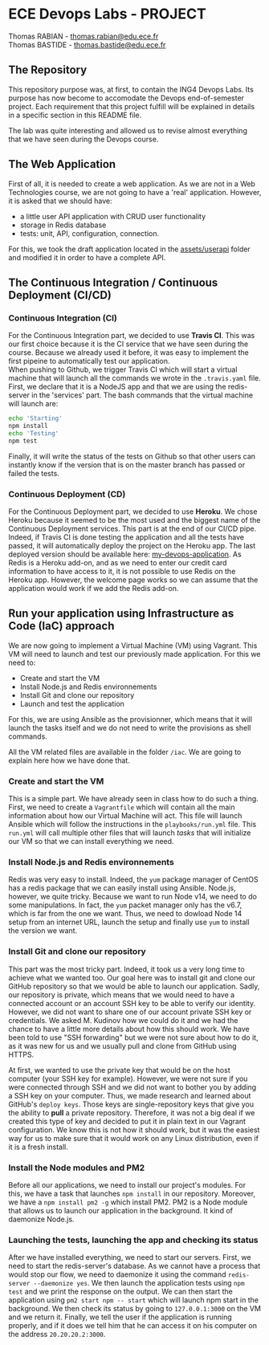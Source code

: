 # ECE Devops Labs - PROJECT

Thomas RABIAN - thomas.rabian@edu.ece.fr\
Thomas BASTIDE - thomas.bastide@edu.ece.fr

## The Repository

This repository purpose was, at first, to contain the ING4 Devops Labs. Its purpose has now become to accomodate the Devops end-of-semester project. Each requirement that this project fulfill will be explained in details in a specific section in this README file.

The lab was quite interesting and allowed us to revise almost everything that we have seen during the Devops course.

## The Web Application

First of all, it is needed to create a web application. As we are not in a Web Technologies course, we are not going to have a 'real' application. However, it is asked that we should have:

- a little user API application with CRUD user functionality
- storage in Redis database
- tests: unit, API, configuration, connection.

For this, we took the draft application located in the [assets/userapi](modules/4-continuous-testing/assets/userapi) folder and modified it in order to have a complete API.

## The Continuous Integration / Continuous Deployment (CI/CD)

### Continuous Integration (CI)

For the Continuous Integration part, we decided to use __Travis CI__. This was our first choice because it is the CI service that we have seen during the course. Because we already used it before, it was easy to implement the first pipeine to automatically test our application.\
When pushing to Github, we trigger Travis CI which will start a virtual machine that will launch all the commands we wrote in the `.travis.yaml` file. First, we declare that it is a NodeJS app and that we are using the redis-server in the 'services' part. The bash commands that the virtual machine will launch are:

```bash
echo 'Starting'
npm install
echo 'Testing'
npm test
```

Finally, it will write the status of the tests on Github so that other users can instantly know if the version that is on the master branch has passed or failed the tests.

### Continuous Deployment (CD)

For the Continuous Deployment part, we decided to use __Heroku__. We chose Heroku because it seemed to be the most used and the biggest name of the Continuous Deployment services. This part is at the end of our CI/CD pipe. Indeed, if Travis CI is done testing the application and all the tests have passed, it will automatically deploy the project on the Heroku app. The last deployed version should be available here: [my-devops-application](https://my-devops-application.herokuapp.com/).
As Redis is a Heroku add-on, and as we need to enter our credit card information to have access to it, it is not possible to use Redis on the Heroku app. However, the welcome page works so we can assume that the application would work if we add the Redis add-on.

## Run your application using Infrastructure as Code (IaC) approach

We are now going to implement a Virtual Machine (VM) using Vagrant. This VM will need to launch and test our previously made application. For this we need to:

- Create and start the VM
- Install Node.js and Redis environnements
- Install Git and clone our repository
- Launch and test the application

For this, we are using Ansible as the provisionner, which means that it will launch the tasks itself and we do not need to write the provisions as shell commands.

All the VM related files are available in the folder `/iac`. We are going to explain here how we have done that.

### Create and start the VM

This is a simple part. We have already seen in class how to do such a thing. First, we need to create a `Vagrantfile` which will contain all the main information about how our Virtual Machine will act. This file will launch Ansible which will follow the instructions in the `playbooks/run.yml` file. This `run.yml` will call multiple other files that will launch _tasks_ that will initialize our VM so that we can install everything we need.

### Install Node.js and Redis environnements

Redis was very easy to install. Indeed, the `yum` package manager of CentOS has a redis package that we can easily install using Ansible. Node.js, however, we quite tricky. Because we want to run Node v14, we need to do some manipulations. In fact, the `yum` packet manager only has the v6.7, which is far from the one we want. Thus, we need to dowload Node 14 setup from an internet URL, launch the setup and finally use `yum` to install the version we want.

### Install Git and clone our repository

This part was the most tricky part. Indeed, it took us a very long time to achieve what we wanted too. Our goal here was to install git and clone our GitHub repository so that we would be able to launch our application. Sadly, our repository is private, which means that we would need to have a connected account or an account SSH key to be able to verify our identity. However, we did not want to share one of our account private SSH key or credentials. We asked M. Kudinov how we could do it and we had the chance to have a little more details about how this should work. We have been told to use "SSH forwarding" but we were not sure about how to do it, as it was new for us and we usually pull and clone from GitHub using HTTPS.

At first, we wanted to use the private key that would be on the host computer (your SSH key for example). However, we were not sure if you were connected through SSH and we did not want to bother you by adding a SSH key on your computer. Thus, we made research and learned about GitHub's `deploy keys`. Those keys are single-repository keys that give you the ability to __pull__ a private repository. Therefore, it was not a big deal if we created this type of key and decided to put it in plain text in our Vagrant configuration. We know this is not how it should work, but it was the easiest way for us to make sure that it would work on any Linux distribution, even if it is a fresh install.

### Install the Node modules and PM2

Before all our applications, we need to install our project's modules. For this, we have a task that launches `npm install` in our repository. Moreover, we have a `npm install pm2 -g` which install PM2. PM2 is a Node module that allows us to launch our application in the background. It kind of daemonize Node.js.

### Launching the tests, launching the app and checking its status

After we have installed everything, we need to start our servers. First, we need to start the redis-server's database. As we cannot have a process that would stop our flow, we need to daemonize it using the command `redis-server --daemonize yes`. We then launch the application tests using `npm test` and we print the response on the output. We can then start the application using `pm2 start npm -- start` which will launch npm start in the background. We then check its status by going to `127.0.0.1:3000` on the VM and we return it. Finally, we tell the user if the application is running properly, and if it does we tell him that he can access it on his computer on the address `20.20.20.2:3000`.
